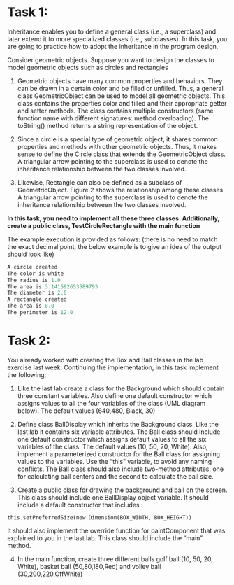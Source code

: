 # Task 1:

Inheritance enables you to define a general class (i.e., a superclass) and later extend it to more specialized classes (i.e., subclasses). In this task, you are going to practice how to adopt the inheritance in the program design.

Consider geometric objects. Suppose you want to design the classes to model geometric objects such as circles and rectangles

1. Geometric objects have many common properties and behaviors. They can be drawn in a certain color and be filled or unfilled. Thus, a general class GeometricObject can be used to model all geometric objects. This class contains the properties color and filled and their appropriate getter and setter methods. The class contains multiple constructors (same function name with different signatures: method overloading). The toString() method returns a string representation of the object.

2. Since a circle is a special type of geometric object, it shares common properties and methods with other geometric objects. Thus, it makes sense to define the Circle class that extends the GeometricObject class. A triangular arrow pointing to the superclass is used to denote the inheritance relationship between the two classes involved.

3. Likewise, Rectangle can also be defined as a subclass of GeometricObject. Figure 2 shows the relationship among these classes. A triangular arrow pointing to the superclass is used to denote the inheritance relationship between the two classes involved.

**In this task, you need to implement all these three classes. Additionally, create a public class, TestCircleRectangle with the main function**

The example execution is provided as follows: (there is no need to match the exact decimal point, the below example is to give an idea of the output should look like)

```Java
A circle created
The color is white
The radius is 1.0
The area is 3.141592653589793
The diameter is 2.0
A rectangle created
The area is 8.0
The perimeter is 12.0
```

# Task 2: 

You already worked with creating the Box and Ball classes in the lab exercise last week. Continuing the implementation, in this task implement the following: 

1. Like the last lab create a class for the Background which should contain three constant variables. Also define one default constructor which assigns values to all the four variables of the class (UML diagram below). The default values (640,480, Black, 30) 

2. Define class BallDisplay which inherits the Background class. Like the last lab it contains six variable attributes. The Ball class should include one default constructor which assigns default values to all the six variables of the class. The default values (10, 50, 20, White). Also, implement a parameterized constructor for the Ball class for assigning values to the variables. Use the “this” variable, to avoid any naming conflicts. The Ball class should also include two-method attributes, one for calculating ball centers and the second to calculate the ball size. 

3. Create a public class for drawing the background and ball on the screen. This class should include one BallDisplay object variable.
It should include a default constructor that includes :

```this.setPreferredSize(new Dimension(BOX_WIDTH, BOX_HEIGHT))```

It should also implement the override function for paintComponent that was explained to you in the last lab. This class should include the “main” method.

4. In the main function, create three different balls golf ball (10, 50, 20, White), basket ball (50,80,180,Red) and volley ball (30,200,220,OffWhite)